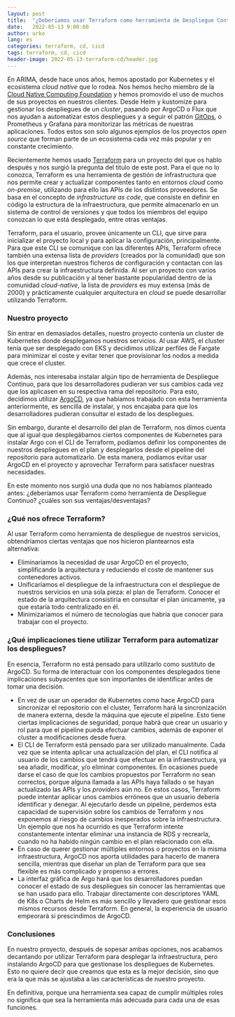 ```yaml
---
layout: post
title:  "¿Deberíamos usar Terraform como herramienta de Despliegue Continuo?"
date:   2022-05-13 9:00:00
author: urko
lang: es
categories: terraform, cd, cicd
tags: terraform, cd, cicd
header-image: 2022-05-13-terraform-cd/header.jpg
---
```


En ARIMA, desde hace unos años, hemos apostado por Kubernetes y el ecosistema *cloud native* que lo rodea. Nos hemos hecho miembro de la [Cloud Native Computing Foundation](https://www.cncf.io/) y hemos promovido el uso de muchos de sus proyectos en nuestros clientes. Desde Helm y kustomize para gestionar los despliegues de un *cluster*, pasando por ArgoCD o Flux que nos ayudan a automatizar estos despliegues y a seguir el patrón [GitOps](https://www.weave.works/technologies/gitops/), o Prometheus y Grafana para monitorizar las métricas de nuestras aplicaciones. Todos estos son solo algunos ejemplos de los proyectos *open source* que forman parte de un ecosistema cada vez más popular y en constante crecimiento.

Recientemente hemos usado [Terraform](https://www.terraform.io/) para un proyecto del que os hablo después y nos surgió la pregunta del titulo de este post. Para el que no lo conozca, Terraform es una herramienta de gestión de infrastructura que nos permite crear y actualizar componentes tanto en entornos *cloud* como *on-premise*, utilizando para ello las APIs de los distintos proveedores. Se basa en el concepto de *infrastructure as code*, que consiste en definir en código la estructura de la infraestructura, que permite almacenarlo en un sistema de control de versiones y que todos los miembros del equipo conozcan lo que está desplegado, entre otras ventajas.

Terraform, para el usuario, provee únicamente un CLI, que sirve para inicializar el proyecto local y para aplicar la configuración, principalmente. Para que este CLI se comunique con las diferentes APIs, Terraform ofrece también una extensa lista de *providers* (creados por la comunidad) que son los que interpretan nuestros ficheros de configuración y contactan con las APIs para crear la infraestructura definida. Al ser un proyecto con varios años desde su publicación y al tener bastante popularidad dentro de la comunidad *cloud-native*, la lista de *providers* es muy extensa (más de 2000) y prácticamente cualquier arquitectura en *cloud* se puede desarrollar utilizando Terraform.

### Nuestro proyecto

Sin entrar en demasiados detalles, nuestro proyecto contenía un cluster de Kubernetes donde desplegamos nuestros servicios. Al usar AWS, el cluster tenía que ser desplegado con EKS y decidimos utilizar perfiles de Fargate para minimizar el coste y evitar tener que provisionar los nodos a medida que crece el cluster.

Además, nos interesaba instalar algún tipo de herramienta de Despliegue Continuo, para que los desarrolladores pudieran ver sus cambios cada vez que los aplicasen en su respectiva rama del repositorio. Para esto, decidimos utilizar [ArgoCD](https://argo-cd.readthedocs.io/en/stable/), ya que habíamos trabajado con esta herramienta anteriormente, es sencilla de instalar, y nos encajaba para que los desarrolladores pudieran consultar el estado de los despliegues.

Sin embargo, durante el desarrollo del plan de Terraform, nos dimos cuenta que al igual que desplegábamos ciertos componentes de Kubernetes para instalar Argo con el CLI de Terraform, podíamos definir los componentes de nuestros despliegues en el plan y desplegarlos desde el pipeline del repositorio para automatizarlo. De esta manera, podíamos evitar usar ArgoCD en el proyecto y aprovechar Terraform para satisfacer nuestras necesidades.

En este momento nos surgió una duda que no nos habíamos planteado antes: ¿deberíamos usar Terraform como herramienta de Despliegue Continuo? ¿cuáles son sus ventajas/desventajas?

### ¿Qué nos ofrece Terraform?

Al usar Terraform como herramienta de despliegue de nuestros servicios, obtendríamos ciertas ventajas que nos hicieron plantearnos esta alternativa:
* Eliminariamos la necesidad de usar ArgoCD en el proyecto, simplificando la arquitectura y reduciendo el coste de mantener sus contenedores activos. 
* Unificaríamos el despliegue de la infraestructura con el despliegue de nuestros servicios en una sola pieza: el plan de Terraform. Conocer el estado de la arquitectura consistiría en consultar el plan únicamente, ya que estaría todo centralizado en él.
* Minimizariamos el número de tecnologías que habría que conocer para trabajar con el proyecto.

### ¿Qué implicaciones tiene utilizar Terraform para automatizar los despliegues?

En esencia, Terraform no está pensado para utilizarlo como sustituto de ArgoCD. Su forma de interactuar con los componentes desplegados tiene implicaciones subyacentes que son importantes de identificar antes de tomar una decisión.

* En vez de usar un operador de Kubernetes como hace ArgoCD para sincronizar el repositorio con el cluster, Terraform hará la sincronización de manera externa, desde la máquina que ejecute el pipeline. Esto tiene ciertas implicaciones de seguridad, porque habrá que crear un usuario y rol para que el pipeline pueda efectuar cambios, además de exponer el cluster a modificaciones desde fuera.
* El CLI de Terraform está pensado para ser utilizado manualmente. Cada vez que se intenta aplicar una actualización del plan, el CLI notifica al usuario de los cambios que tendrá que efectuar en la infraestructura, ya sea añadir, modificar, y/o eliminar componentes. En ocasiones puede darse el caso de que los cambios propuestos por Terraform no sean correctos, porque alguna llamada a las APIs haya fallado o se hayan actualizado las APIs y los *providers* aún no. En estos casos, Terraform puede intentar aplicar unos cambios erróneos que un usuario debería identificar y denegar. Al ejecutarlo desde un pipeline, perdemos esta capacidad de supervisión sobre los cambios de Terraform y nos exponemos al riesgo de cambios inesperados sobre la infraestructura. Un ejemplo que nos ha ocurrido es que Terraform intente constantemente intentar eliminar una instancia de RDS y recrearla, cuando no ha habido ningún cambio en el plan relacionado con ella.
* En caso de querer gestionar múltiples entornos o proyectos en la misma infraestructura, ArgoCD nos aporta utilidades para hacerlo de manera sencilla, mientras que diseñar un plan de Terraform para que sea flexible es más complicado y propenso a errores.
* La interfaz gráfica de Argo hará que los desarrolladores puedan conocer el estado de sus despliegues sin conocer las herramientas que se han usado para ello. Trabajar directamente con descriptores YAML de K8s o Charts de Helm es más sencillo y llevadero que gestionar esos mismos recursos desde Terraform. En general, la experiencia de usuario empeorará si prescindimos de ArgoCD.

### Conclusiones

En nuestro proyecto, después de sopesar ambas opciones, nos acabamos decantando por utilizar Terraform para desplegar la infraestructura, pero instalando ArgoCD para que gestionase los despliegues de Kubernetes. Esto no quiere decir que creamos que esta es la mejor decisión, sino que era la que más se ajustaba a las características de nuestro proyecto.

En definitiva, porque una herramienta sea capaz de cumplir múltiples roles no significa que sea la herramienta más adecuada para cada una de esas funciones.